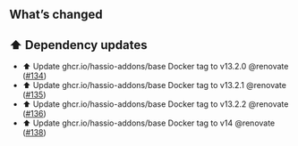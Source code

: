 ## What’s changed

## ⬆️ Dependency updates

- ⬆️ Update ghcr.io/hassio-addons/base Docker tag to v13.2.0 @renovate ([#134](https://github.com/hassio-addons/addon-example/pull/134))
- ⬆️ Update ghcr.io/hassio-addons/base Docker tag to v13.2.1 @renovate ([#135](https://github.com/hassio-addons/addon-example/pull/135))
- ⬆️ Update ghcr.io/hassio-addons/base Docker tag to v13.2.2 @renovate ([#136](https://github.com/hassio-addons/addon-example/pull/136))
- ⬆️ Update ghcr.io/hassio-addons/base Docker tag to v14 @renovate ([#138](https://github.com/hassio-addons/addon-example/pull/138))
